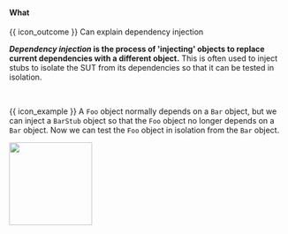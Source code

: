 <div id="title">

#### What

</div>

<span id="prereqs"></span>

<span id="outcomes">{{ icon_outcome }} Can explain dependency injection</span>

<div id="body">

**_Dependency injection_ is the process of 'injecting' objects to replace current dependencies with a different object.** This is often used to inject <trigger trigger="click" for="modal:explainDi-stub">stubs</trigger> to isolate the <tooltip content="Software Under Test">SUT</tooltip> from its <tooltip content="objects it depends on">dependencies</tooltip> so that it can be tested in isolation. 

<modal large title="" id="modal:explainDi-stub">
  <include src="../../testingTypes/unitTesting/stubs/unit-inElsewhere-asFlat.md" boilerplate/>
</modal>

<tip-box> 

{{ icon_example }} A `Foo` object normally depends on a `Bar` object, but we can inject a `BarStub` object so that the `Foo` object no longer depends on a `Bar` object. Now we can test the `Foo` object in isolation from the `Bar` object.

<img src="{{baseUrl}}/testing/dependencyInjection/what/images/diagram.png" height="150" />

</tip-box>

</div>

<div id="extras">
</div>